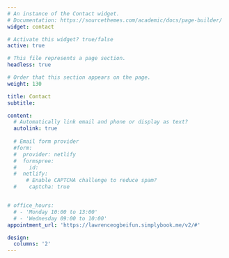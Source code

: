 ```yaml
---
# An instance of the Contact widget.
# Documentation: https://sourcethemes.com/academic/docs/page-builder/
widget: contact

# Activate this widget? true/false
active: true

# This file represents a page section.
headless: true

# Order that this section appears on the page.
weight: 130

title: Contact
subtitle:

content:
  # Automatically link email and phone or display as text?
  autolink: true
  
  # Email form provider
  #form:
  #  provider: netlify
  #  formspree:
  #    id:
  #  netlify:
      # Enable CAPTCHA challenge to reduce spam?
  #    captcha: true


# office_hours:
  # - 'Monday 10:00 to 13:00'
  # - 'Wednesday 09:00 to 10:00'
appointment_url: 'https://lawrenceogbeifun.simplybook.me/v2/#'

design:
  columns: '2'
---
```

